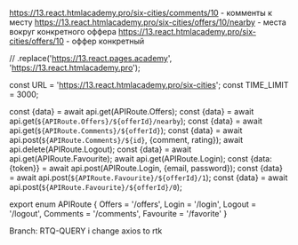 
https://13.react.htmlacademy.pro/six-cities/comments/10 - комменты к месту
https://13.react.htmlacademy.pro/six-cities/offers/10/nearby - места вокруг конкретного оффера
https://13.react.htmlacademy.pro/six-cities/offers/10 - оффер конкретный

// .replace('https://13.react.pages.academy', 'https://13.react.htmlacademy.pro');

const URL = 'https://13.react.htmlacademy.pro/six-cities';
const TIME_LIMIT = 3000;

const {data} = await api.get<OffersArrayType>(APIRoute.Offers);
const {data} = await api.get<OffersArrayType>(`${APIRoute.Offers}/${offerId}/nearby`);
const {data} = await api.get<Comments>(`${APIRoute.Comments}/${offerId}`);
const {data} = await api.post<Review>(`${APIRoute.Comments}/${id}`, {comment, rating});
await api.delete(APIRoute.Logout);
const {data} = await api.get<OffersArrayType>(APIRoute.Favourite);
await api.get(APIRoute.Login);
const {data: {token}} = await api.post<UserData>(APIRoute.Login, {email, password});
const {data} = await api.post<ServerResponse>(`${APIRoute.Favourite}/${offerId}/1`);
const {data} = await api.post<ServerResponse>(`${APIRoute.Favourite}/${offerId}/0`);

export enum APIRoute {
  Offers = '/offers',
  Login = '/login',
  Logout = '/logout',
  Comments = '/comments',
  Favourite = '/favorite'
}


Branch: RTQ-QUERY 
i change axios to rtk